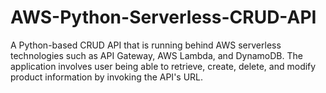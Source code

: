 # AWS-Python-Serverless-CRUD-API
A Python-based CRUD API that is running behind AWS serverless technologies such as API Gateway, AWS Lambda, and DynamoDB. The application involves user being able to retrieve, create, delete, and modify product information by invoking the API's URL.

